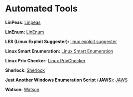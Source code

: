 # Automated Tools

**LinPeas**: [Linpeas](https://github.com/carlospolop/privilege-escalation-awesome-scripts-suite/tree/master/linPEAS)

**LinEnum:** [LinEnum](https://github.com/rebootuser/LinEnum)

**LES (Linux Exploit Suggester):** [linux exploit suggester](https://github.com/mzet-/linux-exploit-suggester)

**Linux Smart Enumeration:** [Linux Smart Enumeration](https://github.com/diego-treitos/linux-smart-enumeration)

**Linux Priv Checker:** [Linux PrivChecker](https://github.com/linted/linuxprivchecker)

**Sherlock**: [Sherlock](https://github.com/rebootuser/LinEnum)

**Just Another Windows Enumeration Script** (**JAWS**): [JAWS](https://github.com/411Hall/JAWS)

**Watson**: [Watson](https://github.com/rasta-mouse/Watson)